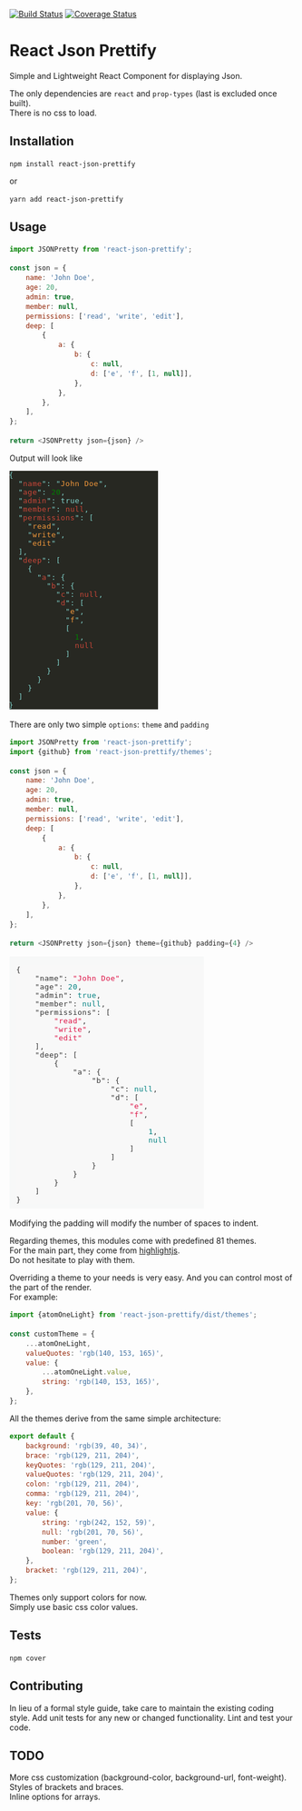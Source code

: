 [![Build Status](https://travis-ci.org/GuillaumeCisco/react-json-prettify.svg?branch=master)](https://travis-ci.org/GuillaumeCisco/react-json-prettify)
[![Coverage Status](https://coveralls.io/repos/github/GuillaumeCisco/react-json-prettify/badge.svg?branch=master)](https://coveralls.io/github/GuillaumeCisco/react-json-prettify?branch=master)

React Json Prettify
=========

Simple and Lightweight React Component for displaying Json.

The only dependencies are `react` and `prop-types` (last is excluded once built).  
There is no css to load.

## Installation

  `npm install react-json-prettify`
  
  or
  
  `yarn add react-json-prettify`

## Usage

```javascript
import JSONPretty from 'react-json-prettify';

const json = {
    name: 'John Doe',
    age: 20,
    admin: true,
    member: null,
    permissions: ['read', 'write', 'edit'],
    deep: [
        {
            a: {
                b: {
                    c: null,
                    d: ['e', 'f', [1, null]],
                },
            },
        },
    ],
};
    
return <JSONPretty json={json} />
```
  
  
  Output will look like
  
  ![](assets/demo.png)


There are only two simple `options`: `theme` and `padding`

```javascript
import JSONPretty from 'react-json-prettify';
import {github} from 'react-json-prettify/themes';

const json = {
    name: 'John Doe',
    age: 20,
    admin: true,
    member: null,
    permissions: ['read', 'write', 'edit'],
    deep: [
        {
            a: {
                b: {
                    c: null,
                    d: ['e', 'f', [1, null]],
                },
            },
        },
    ],
};
    
return <JSONPretty json={json} theme={github} padding={4} />
```

  ![](assets/demo2.png)

Modifying the padding will modify the number of spaces to indent.

Regarding themes, this modules come with predefined 81 themes.  
For the main part, they come from [highlightjs](https://highlightjs.org/static/demo/).  
Do not hesitate to play with them.

Overriding a theme to your needs is very easy. And you can control most of the part of the render.  
For example:

```javascript
import {atomOneLight} from 'react-json-prettify/dist/themes';

const customTheme = {
    ...atomOneLight,
    valueQuotes: 'rgb(140, 153, 165)',
    value: {
        ...atomOneLight.value,
        string: 'rgb(140, 153, 165)',
    },
};
```

All the themes derive from the same simple architecture:

```javascript
export default {
    background: 'rgb(39, 40, 34)',
    brace: 'rgb(129, 211, 204)',
    keyQuotes: 'rgb(129, 211, 204)',
    valueQuotes: 'rgb(129, 211, 204)',
    colon: 'rgb(129, 211, 204)',
    comma: 'rgb(129, 211, 204)',
    key: 'rgb(201, 70, 56)',
    value: {
        string: 'rgb(242, 152, 59)',
        null: 'rgb(201, 70, 56)',
        number: 'green',
        boolean: 'rgb(129, 211, 204)',
    },
    bracket: 'rgb(129, 211, 204)',
};

```

Themes only support colors for now.  
Simply use basic css color values. 

## Tests

  `npm cover`

## Contributing

In lieu of a formal style guide, take care to maintain the existing coding style. Add unit tests for any new or changed functionality. Lint and test your code.

## TODO

More css customization (background-color, background-url, font-weight).  
Styles of brackets and braces.  
Inline options for arrays.